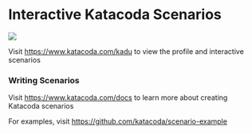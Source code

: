 # Interactive Katacoda Scenarios

[![](http://shields.katacoda.com/katacoda/kadu/count.svg)](https://www.katacoda.com/kadu "Get your profile on Katacoda.com")

Visit https://www.katacoda.com/kadu to view the profile and interactive scenarios

### Writing Scenarios
Visit https://www.katacoda.com/docs to learn more about creating Katacoda scenarios

For examples, visit https://github.com/katacoda/scenario-example
